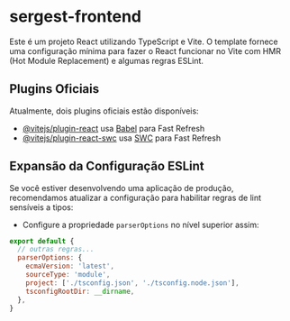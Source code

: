# sergest-frontend

Este é um projeto React utilizando TypeScript e Vite. O template fornece uma configuração mínima para fazer o React funcionar no Vite com HMR (Hot Module Replacement) e algumas regras ESLint.

## Plugins Oficiais

Atualmente, dois plugins oficiais estão disponíveis:

- [@vitejs/plugin-react](https://github.com/vitejs/vite-plugin-react/blob/main/packages/plugin-react/README.md) usa [Babel](https://babeljs.io/) para Fast Refresh
- [@vitejs/plugin-react-swc](https://github.com/vitejs/vite-plugin-react-swc) usa [SWC](https://swc.rs/) para Fast Refresh

## Expansão da Configuração ESLint

Se você estiver desenvolvendo uma aplicação de produção, recomendamos atualizar a configuração para habilitar regras de lint sensíveis a tipos:

- Configure a propriedade `parserOptions` no nível superior assim:

```js
export default {
  // outras regras...
  parserOptions: {
    ecmaVersion: 'latest',
    sourceType: 'module',
    project: ['./tsconfig.json', './tsconfig.node.json'],
    tsconfigRootDir: __dirname,
  },
}
